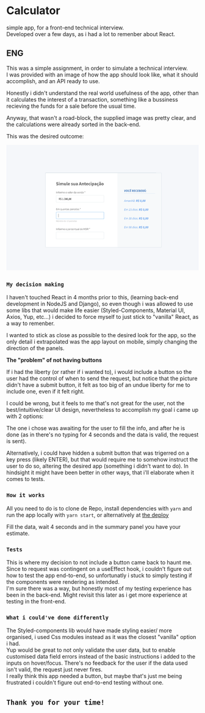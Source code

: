 # Calculator
simple app, for a front-end technical interview.</br> 
Developed over a few days, as i had a lot to remenber about React.

## ENG

This was a simple assignment, in order to simulate a technical interview.</br>
I was provided with an image of how the app should look like, what it should accomplish, and an API ready to use.</br>

Honestly i didn't understand the real world usefulness of the app, other than it calculates the interest of a transaction, something like a bussiness recieving the funds for a sale before the usual time.</br>

Anyway, that wasn't a road-block, the supplied image was pretty clear, and the calculations were already sorted in the back-end.<br/>

This was the desired outcome:</br>

![plot](./advancement_calculator/projectImg.png)

### `My decision making`

I haven't touched React in 4 months prior to this, (learning back-end development in NodeJS and Django), so even though i was allowed to use some libs that would make life easier (Styled-Components, Material UI, Axios, Yup, etc...) i decided to force myself to just stick to "vanilla" React, as a way to remenber.<br/>

I wanted to stick as close as possible to the desired look for the app, so the only detail i extrapolated was the app layout on mobile, simply changing the direction of the panels.

**The "problem" of not having buttons**

If i had the liberty (or rather if i wanted to), i would include a button so the user had the control of when to send the request, but notice that the picture didn't have a submit button, it felt as too big of an undue liberty for me to include one, even if it felt right.<br/>

I could be wrong, but it feels to me that's not great for the user, not the best/intuitive/clear UI design, nevertheless to accomplish my goal i came up with 2 options:<br/>

The one i chose was awaiting for the user to fill the info, and after he is done (as in there's no typing for 4 seconds and the data is valid, the request is sent).<br/>

Alternatively, i could have hidden a submit button that was trigerred on a key press (likely ENTER), but that would require me to somehow instruct the user to do so, altering the desired app (something i didn't want to do). In hindsight it might have been better in other ways, that i'll elaborate when it comes to tests.<br/>

### `How it works`

All you need to do is to clone de Repo, install dependencies with `yarn` and run the app locally with `yarn start`, or alternatively at [the deploy](https://andre-perregil-calculator-ptbr.vercel.app)</br>

Fill the data, wait 4 seconds and in the summary panel you have your estimate. 

### `Tests`

This is where my decision to not include a button came back to haunt me. Since to request was contingent on a useEffect hook, i couldn't figure out how to test the app end-to-end, so unfortunatly i stuck to simply testing if the components were rendering as intended.</br>
I'm sure there was a way, but honestly most of my testing experience has been in the back-end. Might revisit this later as i get more experience at testing in the front-end.

### `What i could've done differently`

The Styled-components lib would have made styling easier/ more organised, i used Css modules instead as it was the closest "vanilla" option i had.</br>
Yup would be great to not only validate the user data, but to enable customised data field errors instead of the basic instructions i added to the inputs on hover/focus. There's no feedback for the user if the data used isn't valid, the request just never fires.</br>
I really think this app needed a button, but maybe that's just me being frustrated i couldn't figure out end-to-end testing without one.<br/>

## `Thank you for your time!`



